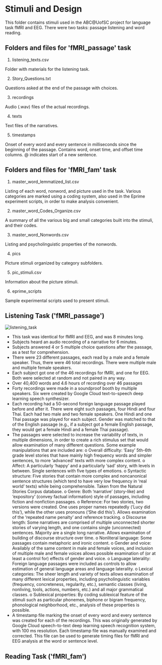 # Stimuli and Design

This folder contains stimuli used in the ABC@UofSC project for language task fMRI and EEG. There were two tasks: passage listening and word reading.

## Folders and files for 'fMRI_passage' task

1. listening_texts.csv

Folder with materials for the listening task.

2. Story_Questions.txt

Questions asked at the end of the passage with choices.

3. recordings

Audio (.wav) files of the actual recordings.

4. texts

Text files of the narratives.

5. timestamps

Onset of every word and every sentence in milliseconds since the beginning of the passage. Contains word, onset time, and offset time columns. @ indicates start of a new sentence.

## Folders and files for 'fMRI_fam' task

1. master_word_lemmatized_list.csv

Listing of each word, nonword, and picture used in the task. Various categories are marked using a coding system, also used in the Eprime experiment scripts, in order to make analysis convenient.

2. master_word_Codes_Organize.csv

A summary of all the various big and small categories built into the stimuli, and their codes.

3. master_word_Nonwords.csv

Listing and psycholinguistic properties of the nonwords.

4. pics

Picture stimuli organized by category subfolders.

5. pic_stimuli.csv

Information about the picture stimuli.

6. eprime_scripts

Sample experimental scripts used to present stimuli.

## Listening Task ('fMRI_passage')

![listening_task](https://user-images.githubusercontent.com/64374486/80320249-5e70d400-87e3-11ea-969c-e7ac4af7fe7c.png)

-	This task was identical for fMRI and EEG, and was 8 minutes long.
-	Subjects heard an audio recording of a narrative for 6 minutes. 
-	Subjects answered 4 or 5 multiple choice questions after the passage, as a test for comprehension.
-	There were 23 different passages, each read by a male and a female speaker. Thus, there were 46 total recordings. There were multiple male and multiple female speakers.
-	Each subject got one of the 46 recordings for fMRI, and one for EEG. Both were selected at random and not paired in any way.
-	Over 40,400 words and 4.6 hours of recording over 46 passages
-	Forty recordings were made in a soundproof booth by multiple speakers. Six were created by Google Cloud text-to-speech deep learning speech synthesizer.
-	Each recording had a 50-second foreign language passage played before and after it. There were eight such passages, four Hindi and four Thai. Each had two male and two female speakers. One Hindi and one Thai passage was played for each subject. Gender was matched to that of the English passage (e.g., if a subject got a female English passage, they would get a female Hindi and a female Thai passage).
-	The passages were selected to increase the variability of texts, in multiple dimensions, in order to create a rich stimulus set that would allow examination of many different questions. Some example manipulations that are included are:
o	Overall difficulty: ‘Easy’ 5th-6th grade level stories that have mainly high frequency words and simpler sentences, to more ‘advanced’ texts with more complex content.
o	Affect: A particularly ‘happy’ and a particularly ‘sad’ story, with levels in between. Single sentences with five types of emotions.
o	Syntactic structure: Five stories that contain more complex and noncanonical sentence structures (which tend to have very low frequency in ‘real world’ texts) while being comprehensible. Taken from the Natural Stories Corpus database.
o	Genre: Both ‘narrative’ (story-like) and ‘expository’ (convey factual information) style of passages, including fiction and nonfiction passages.
o	Reference: For two stories, two versions were created. One uses proper names repeatedly (‘Lucy did this’), while the other uses pronouns (‘She did this’). Allows examination of   the ‘repeated name penalty’ and reference tracking.
o	Discourse length: Some narratives are comprised of multiple unconnected shorter stories of varying length, and one contains single (unconnected) sentences. Majority are a single long narrative. Allows examination of building of discourse structure over time.
o	Nonliteral language: Some passages contain metaphoric and ironic content.
o	Gender and voice: Availably of the same content in male and female voices, and inclusion of multiple male and female voices allows possible examination of (or at least a control for) effects of gender and voice.
o	Language laterality: Foreign language passages were included as controls to allow estimation of general language areas and language laterality. 
o	Lexical categories: The sheer length and variety of texts allows examination of many different lexical properties, including psycholinguistic variables (frequency, concreteness, regularity, etc.), semantic classes (living, nonliving, tools, actions, numbers, etc.) and all major grammatical classes.
o	Sublexical properties: By coding sublexical feature of the stimuli such as particular phonemes, biphone or bigram frequency, phonological neighborhood, etc., analysis of these properties is possible.
-	A timestamp file marking the onset of every word and every sentence was created for each of the recordings. This was originally generated by Google Cloud speech-to-text deep learning speech recognition system, with 100 ms resolution. Each timestamp file was manually examined and corrected. This file can be used to generate timing files for fMRI and EEG analysis at the word or sentence level.

## Reading Task ('fMRI_fam')

